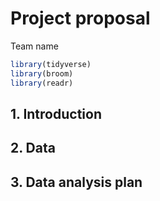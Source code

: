 Project proposal
================
Team name

``` r
library(tidyverse)
library(broom)
library(readr)
```

## 1. Introduction

## 2. Data

## 3. Data analysis plan
